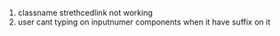 1. classname strethcedlink not working
2. user cant typing on inputnumer components when it have suffix on it
